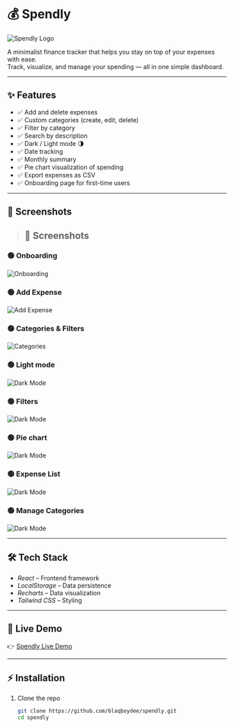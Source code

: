 # 💰 Spendly

![Spendly Logo](./src/assets/spendlylogo.png)

A minimalist finance tracker that helps you stay on top of your expenses with ease.  
Track, visualize, and manage your spending — all in one simple dashboard.

---

## ✨ Features

- ✅ Add and delete expenses  
- ✅ Custom categories (create, edit, delete)  
- ✅ Filter by category  
- ✅ Search by description  
- ✅ Dark / Light mode 🌗  
- ✅ Date tracking  
- ✅ Monthly summary  
- ✅ Pie chart visualization of spending  
- ✅ Export expenses as CSV  
- ✅ Onboarding page for first-time users  

---

## 📸 Screenshots

>## 📸 Screenshots  

### 🟢 Onboarding  
![Onboarding](./screenshots/onboardingdark.jpg)  



### 🟢 Add Expense  
![Add Expense](./screenshots/addexpense.jpg)  

### 🟢 Categories & Filters  
![Categories](./screenshots/categories.jpg)  

### 🟢 Light mode  
![Dark Mode](./screenshots/onboardinglight.jpg) 

### 🟢 Filters 
![Dark Mode](./screenshots/expesneandfilters.jpg) 

### 🟢 Pie chart 
![Dark Mode](./screenshots/Pie.jpg) 

### 🟢 Expense List 
![Dark Mode](./screenshots/expenselist.jpg) 

### 🟢 Manage Categories 
![Dark Mode](./screenshots/managecategories.jpg) 

---

## 🛠 Tech Stack

- *React* – Frontend framework  
- *LocalStorage* – Data persistence  
- *Recharts* – Data visualization  
- *Tailwind CSS* – Styling   

---

## 🚀 Live Demo

👉 [Spendly Live Demo](https://spendlytracks.vercel.app/)  

---

## ⚡ Installation

1. Clone the repo
   ```bash
   git clone https://github.com/blaqboydee/spendly.git
   cd spendly